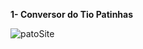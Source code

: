 **1- Conversor do Tio Patinhas**


![patoSite](https://github.com/user-attachments/assets/38f91b62-31ed-4554-a95a-3e2e660590bc)

